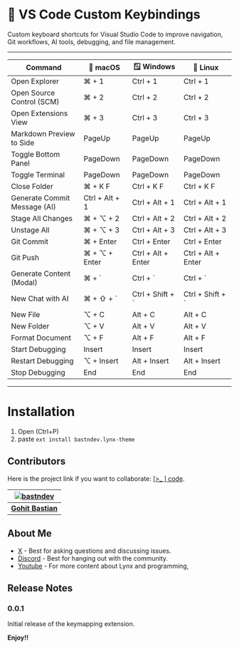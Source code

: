 # 🎹 VS Code Custom Keybindings

Custom keyboard shortcuts for Visual Studio Code to improve navigation, Git workflows, AI tools, debugging, and file management.

---

| Command                        | 🍎 macOS         | 🪟 Windows         | 🐧 Linux           |
|-------------------------------|------------------|--------------------|--------------------|
| Open Explorer                 | ⌘ + 1            | Ctrl + 1           | Ctrl + 1           |
| Open Source Control (SCM)     | ⌘ + 2            | Ctrl + 2           | Ctrl + 2           |
| Open Extensions View          | ⌘ + 3            | Ctrl + 3           | Ctrl + 3           |
| Markdown Preview to Side      | PageUp           | PageUp             | PageUp             |
| Toggle Bottom Panel           | PageDown         | PageDown           | PageDown           |
| Toggle Terminal               | PageDown         | PageDown           | PageDown           |
| Close Folder                  | ⌘ + K F          | Ctrl + K F         | Ctrl + K F         |
| Generate Commit Message (AI)  | Ctrl + Alt + 1   | Ctrl + Alt + 1     | Ctrl + Alt + 1     |
| Stage All Changes             | ⌘ + ⌥ + 2        | Ctrl + Alt + 2     | Ctrl + Alt + 2     |
| Unstage All                   | ⌘ + ⌥ + 3        | Ctrl + Alt + 3     | Ctrl + Alt + 3     |
| Git Commit                    | ⌘ + Enter        | Ctrl + Enter       | Ctrl + Enter       |
| Git Push                      | ⌘ + ⌥ + Enter    | Ctrl + Alt + Enter | Ctrl + Alt + Enter |
| Generate Content (Modal)      | ⌘ + `            | Ctrl + `           | Ctrl + `           |
| New Chat with AI              | ⌘ + ⇧ + `        | Ctrl + Shift + `   | Ctrl + Shift + `   |
| New File                      | ⌥ + C            | Alt + C            | Alt + C            |
| New Folder                    | ⌥ + V            | Alt + V            | Alt + V            |
| Format Document               | ⌥ + F            | Alt + F            | Alt + F            |
| Start Debugging               | Insert           | Insert             | Insert             |
| Restart Debugging             | ⌥ + Insert       | Alt + Insert       | Alt + Insert       |
| Stop Debugging                | End              | End                | End                |

---

# Installation
1. Open (Ctrl+P)
2. paste `ext install bastndev.lynx-theme`


## Contributors

Here is the project link if you want to collaborate: [[>_ ] code](https://github.com/bastndev/Lynx-keymap).

| [![bastndev](https://github.com/bastndev.png?size=100)](https://github.com/bastndev)      |
|:----------------------------------------------------------------------------------------: |
| **[Gohit Bastian](https://github.com/bastndev)**                                          |


## About Me

* [X](https://twitter.com/bastndev) - Best for asking questions and discussing issues.
* [Discord](https://discord.com/invite/bgzvzP6aZH) - Best for hanging out with the community.
* [Youtube](https://www.youtube.com/@bastndev) - For more content about Lynx and programming,

## Release Notes

### 0.0.1

Initial release of the keymapping extension.

**Enjoy!!**
